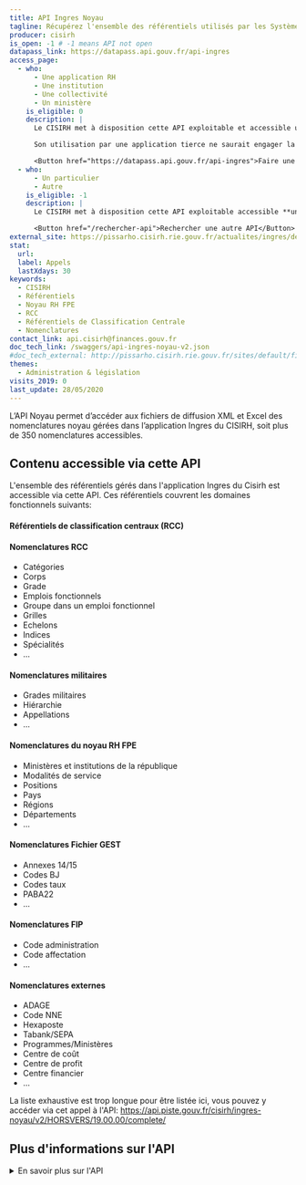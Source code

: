 ```yaml
---
title: API Ingres Noyau
tagline: Récupérez l'ensemble des référentiels utilisés par les Systèmes d'Informations des Ressources Humaines de la Fonction Publique d'Etat
producer: cisirh
is_open: -1 # -1 means API not open
datapass_link: https://datapass.api.gouv.fr/api-ingres
access_page: 
  - who:
      - Une application RH
      - Une institution
      - Une collectivité
      - Un ministère
    is_eligible: 0
    description: |
      Le CISIRH met à disposition cette API exploitable et accessible uniquement via le Réseau Interministériel de l'Etat (RIE).

      Son utilisation par une application tierce ne saurait engager la responsabilité du CISIRH, par exemple, en termes de disponibilité.

      <Button href="https://datapass.api.gouv.fr/api-ingres">Faire une demande d'habilitation</Button>
  - who:
      - Un particulier
      - Autre
    is_eligible: -1
    description: |
      Le CISIRH met à disposition cette API exploitable accessible **uniquement par les ministères ou institutions ayant accès au Réseau Interministériel de l'Etat (RIE).

      <Button href="/rechercher-api">Rechercher une autre API</Button>
external_site: https://pissarho.cisirh.rie.gouv.fr/actualites/ingres/deploiement-de-deux-api-sur-lapplication-ingres
stat:
  url:
  label: Appels
  lastXdays: 30
keywords:
  - CISIRH
  - Référentiels
  - Noyau RH FPE
  - RCC
  - Référentiels de Classification Centrale
  - Nomenclatures
contact_link: api.cisirh@finances.gouv.fr
doc_tech_link: /swaggers/api-ingres-noyau-v2.json
#doc_tech_external: http://pissarho.cisirh.rie.gouv.fr/sites/default/files/2019-10/INGRES-PIL-API%20Diffusions%20Ingres_%20%280_2%29_0.pptx
themes:
  - Administration & législation
visits_2019: 0
last_update: 28/05/2020
---
```


L’API Noyau permet d’accéder aux fichiers de diffusion XML et Excel des nomenclatures noyau gérées dans l’application Ingres du CISIRH, soit plus de 350 nomenclatures accessibles.

## Contenu accessible via cette API

L'ensemble des référentiels gérés dans l'application Ingres du Cisirh est accessible via cette API.
Ces référentiels couvrent les domaines fonctionnels suivants:

#### Référentiels de classification centraux (RCC)

#### Nomenclatures RCC

* Catégories
* Corps
* Grade
* Emplois fonctionnels
* Groupe dans un emploi fonctionnel
* Grilles
* Echelons
* Indices
* Spécialités
* ...

#### Nomenclatures militaires

* Grades militaires
* Hiérarchie
* Appellations
* ...

#### Nomenclatures du noyau RH FPE

* Ministères et institutions de la république
* Modalités de service
* Positions
* Pays
* Régions
* Départements
* ...

#### Nomenclatures Fichier GEST

* Annexes 14/15
* Codes BJ
* Codes taux
* PABA22
* ...

#### Nomenclatures FIP

* Code administration
* Code affectation
* ...

#### Nomenclatures externes

* ADAGE
* Code NNE
* Hexaposte
* Tabank/SEPA
* Programmes/Ministères
* Centre de coût
* Centre de profit
* Centre financier
* ...

La liste exhaustive est trop longue pour être listée ici, vous pouvez y accéder via cet appel à l'API:
<https://api.piste.gouv.fr/cisirh/ingres-noyau/v2/HORSVERS/19.00.00/complete/>

## Plus d'informations sur l'API

<details>
<summary>En savoir plus sur l'API</summary>

### Conditions Générales d'Utilisation

Le CISIRH met à disposition cette API exploitable accessible uniquement par les ministères ou institutions ayant accès au Réseau Interministériel de l'Etat (RIE).
Son utilisation par une application tierce ne saurait engager la responsabilité du CISIRH, par exemple, en termes de disponibilité.

- L'API est disponible, ouverte et supervisée 24/24H, hors interruptions de service et de maintenance.
- L'API est couverte de 7H à 20H, du lundi au vendredi, hors jours fériés.
- La présence des équipes de supervision s'étale de 9H à 18H, du lundi au vendredi, hors jours fériés.

### Limitations actuelles

Le format de restitution des données est celui défini par le noyau RH FPE. Il s'agit de fichiers XML et de leur équivalent au format Excel.
Une conversion JSON du XML est également proposée, à titre expérimental.
Cette API permet de récupérer automatiquement les fichiers à l'identique de ce qu'ils sont produits et mis à disposition sur le portail PissaRHo (open RH FPE).
Cette API ne permet pas la récupération unitaire d'un code est de ses attributs et peut par conséquent ne pas être adaptée à une API entre appliclations mais tout dépend du besoin.
Pour cet usage, une autre API ("API Ingres Nomenclatures") permet une restitution au format JSON avec des temps de réponse bien meilleurs.

### Evolutions possibles

Certaines évolutions ont été demandées par nos partenaires et devraient être disponibles courant 2020.
Par exemple, il sera possible d'obtenir directement la version la plus récente et dans le format noyau le plus récent.
Nous vous proposons donc de nous faire part de vos besoins afin de les étudier et de faire évoluer l’API de façon à ce qu’elle réponde au mieux à vos attentes.

### Principe d'utilisation et exemples

L'utilisation de cette API nécessite d'être familiarisé avec le jargon "Noyau".
Pour récupérer une nomenclature, il faut:

* VERSION NOYAU: les fichiers sont publiés mensuellement de façon officielle pour une version noyau donnée. Par exemple, la versin "21.00.04" diffusée en Novembre 2021 est la 4ème version publiée depuis la version structurante 21.00.00 publiée en Juillet 2021).
Si cette version n'est pas connue, l'API permet de les listes toutes: <https://api.piste.gouv.fr/cisirh/ingres-noyau/v2/>
Le plus grand nombre correspond à la version la plus récente disponible.
Si ce que vous recherchez est un contenu le plus "récent possible" possible, alors choisir la version "HORSVERS" qui correspond à des fichiers produits la veille au soir. Il y a toutefois un écart possible pour les nomenclatures RCC car certaines modifications incluses dans ce fichier pourraient ne pas être validées par la DGAFP.
* FORMAT NOYAU: ce format correspond à la structure XML des fichiers restitués. Chaque version noyau structurante (une par an) porte des évolutions de format, c'est à dire l'ajout, la suppression ou la modification d'attributs (donc de balises XML dans le fichier). Bien qu'il soit recommandé de toujours prendre la version la plus récente, vous pouvez choisir le format qui vous convient, par exemple: la version noyau 21.00.05 avec le format 20.00.00 plutôt que le 21.00.00.
* TYPE DE DIFFUSION: deux choix possibles: "compplete" ou "differentielle" (sans accents!). La version complete restitue tous les codes dans leur dernière version qu'elle qu'elle soit.
Exemple de mode complet : le fichier des GRADES 21.00.05 complet pourra contenir aussi bien les codes grades modifiés en 21.00.05 que ceux qui n'ont pas été modifiés depuis plusieurs versions mais qui sont toujours en vigueur)
Exemple de mode différentiel : le fichier des GRADES 21.00.05 différentiel ne contiendra que les codes grades modifiés en 21.00.05.

#### Liste des référentiels gérés dans Ingres

* <https://api.piste.gouv.fr/cisirh/ingres-noyau/v2/HORSVERS/21.00.00/complete>

#### Liste des version diffusées (et disponibles)

* <https://api.piste.gouv.fr/cisirh/ingres-noyau/v2/>

#### Liste des formats (structure noyau) disponibles pour une version donnée

* <https://api.piste.gouv.fr/cisirh/ingres-noyau/v2/21.00.04>

#### Liste des types de diffusion disponibles pour une version et un format donnés

* <https://api.piste.gouv.fr/cisirh/ingres-noyau/v2/21.00.04/21.00.00>

#### Liste des nomenclatures disponibles pour une version, un format et un type de diffusion donnés

* <https://api.piste.gouv.fr/cisirh/ingres-noyau/v2/21.00.04/21.00.00/complete>

#### Récupération au format XML d’une nomenclature pour une version, un format et un type de diffusion donnés

* <https://api.piste.gouv.fr/cisirh/ingres-noyau/v2/21.00.04/21.00.00/complete/GRADE>
ou
* <https://api.piste.gouv.fr/cisirh/ingres-noyau/v2/21.00.04/21.00.00/complete/GRADE/xml>

#### Récupération au format Excel d’une nomenclature pour une version, un format et un type de diffusion donnés

* <https://api.piste.gouv.fr/cisirh/ingres-noyau/v2/21.00.04/21.00.00/complete/GRADE/xls>

#### Récupération au format JSON d’une nomenclature pour une version, un format et un type de diffusion donnés

* <https://api.piste.gouv.fr/cisirh/ingres-noyau/v2/21.00.04/21.00.00/complete/GRADE/json>

</details>
